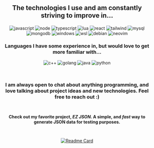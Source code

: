 <div align="center">

## The technologies I use and am constantly striving to improve in...</p>

![javascript](https://img.shields.io/badge/JavaScript-F7DF1E?style=for-the-badge&logo=JavaScript&logoColor=white) ![node](https://img.shields.io/badge/Node.js-43853D?style=for-the-badge&logo=node.js&logoColor=white) ![typescript](https://img.shields.io/badge/TypeScript-007ACC?style=for-the-badge&logo=typescript&logoColor=white) ![lua](https://img.shields.io/badge/Lua-2C2D72?style=for-the-badge&logo=lua&logoColor=white) ![react](https://img.shields.io/badge/React-20232A?style=for-the-badge&logo=react&logoColor=61DAFB) ![tailwind](https://img.shields.io/badge/Tailwind_CSS-38B2AC?style=for-the-badge&logo=tailwind-css&logoColor=white) ![mysql](https://img.shields.io/badge/MySQL-00000F?style=for-the-badge&logo=mysql&logoColor=white) ![mongodb](https://img.shields.io/badge/MongoDB-4EA94B?style=for-the-badge&logo=mongodb&logoColor=white)  ![windows](https://img.shields.io/badge/Windows-0078D6?style=for-the-badge&logo=windows&logoColor=white) ![wsl](https://img.shields.io/badge/WSL-0a97f5?style=for-the-badge&logo=linux&logoColor=white) ![debian](https://img.shields.io/badge/Debian-A81D33?style=for-the-badge&logo=debian&logoColor=white) ![neovim](https://img.shields.io/badge/NeoVim-%2357A143.svg?&style=for-the-badge&logo=neovim&logoColor=white)

### Languages I have some experience in, but would love to get more familiar with...

![c++](https://img.shields.io/badge/C%2B%2B-00599C?style=for-the-badge&logo=c%2B%2B&logoColor=white) ![golang](https://img.shields.io/badge/Go-00ADD8?style=for-the-badge&logo=go&logoColor=white) ![java](https://img.shields.io/badge/Java-ED8B00?style=for-the-badge&logo=openjdk&logoColor=white) ![python](https://img.shields.io/badge/Python-3776AB?style=for-the-badge&logo=python&logoColor=white) 

<br />

### I am always open to chat about anything programming, and love talking about project ideas and new technologies. Feel free to reach out :\)

<br />

**Check out my favorite project, _EZ JSON_. A simple, and _fast_ way to generate JSON data for testing purposes.**

<br />

[![Readme Card](https://github-readme-stats.vercel.app/api/pin/?username=nephh&repo=ez-json&show_owner=true&theme=dracula)](https://github.com/nephh/ez-json)

</div>

<!--
**nephh/nephh** is a ✨ _special_ ✨ repository because its `README.md` (this file) appears on your GitHub profile.

Here are some ideas to get you started:

- 🔭 I’m currently working on ...
- 🌱 I’m currently learning ...
- 👯 I’m looking to collaborate on ...
- 🤔 I’m looking for help with ...
- 💬 Ask me about ...
- 📫 How to reach me: ...
- 😄 Pronouns: ...
- ⚡ Fun fact: ...
-->
